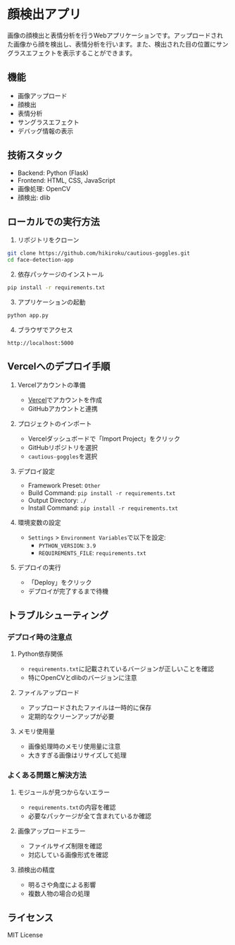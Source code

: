 # 顔検出アプリ

画像の顔検出と表情分析を行うWebアプリケーションです。アップロードされた画像から顔を検出し、表情分析を行います。また、検出された目の位置にサングラスエフェクトを表示することができます。

## 機能

- 画像アップロード
- 顔検出
- 表情分析
- サングラスエフェクト
- デバッグ情報の表示

## 技術スタック

- Backend: Python (Flask)
- Frontend: HTML, CSS, JavaScript
- 画像処理: OpenCV
- 顔検出: dlib

## ローカルでの実行方法

1. リポジトリをクローン
```bash
git clone https://github.com/hikiroku/cautious-goggles.git
cd face-detection-app
```

2. 依存パッケージのインストール
```bash
pip install -r requirements.txt
```

3. アプリケーションの起動
```bash
python app.py
```

4. ブラウザでアクセス
```
http://localhost:5000
```

## Vercelへのデプロイ手順

1. Vercelアカウントの準備
   - [Vercel](https://vercel.com)でアカウントを作成
   - GitHubアカウントと連携

2. プロジェクトのインポート
   - Vercelダッシュボードで「Import Project」をクリック
   - GitHubリポジトリを選択
   - `cautious-goggles`を選択

3. デプロイ設定
   - Framework Preset: `Other`
   - Build Command: `pip install -r requirements.txt`
   - Output Directory: `./`
   - Install Command: `pip install -r requirements.txt`

4. 環境変数の設定
   - `Settings` > `Environment Variables`で以下を設定:
     - `PYTHON_VERSION`: `3.9`
     - `REQUIREMENTS_FILE`: `requirements.txt`

5. デプロイの実行
   - 「Deploy」をクリック
   - デプロイが完了するまで待機

## トラブルシューティング

### デプロイ時の注意点

1. Python依存関係
   - `requirements.txt`に記載されているバージョンが正しいことを確認
   - 特にOpenCVとdlibのバージョンに注意

2. ファイルアップロード
   - アップロードされたファイルは一時的に保存
   - 定期的なクリーンアップが必要

3. メモリ使用量
   - 画像処理時のメモリ使用量に注意
   - 大きすぎる画像はリサイズして処理

### よくある問題と解決方法

1. モジュールが見つからないエラー
   - `requirements.txt`の内容を確認
   - 必要なパッケージが全て含まれているか確認

2. 画像アップロードエラー
   - ファイルサイズ制限を確認
   - 対応している画像形式を確認

3. 顔検出の精度
   - 明るさや角度による影響
   - 複数人物の場合の処理

## ライセンス

MIT License
